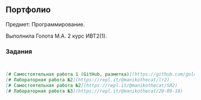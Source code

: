 ## Портфолио
Предмет: Программирование.

Выполнила Голота М.А. 2 курс ИВТ2(1).

### Задания


```markdown


[# Самостоятельная работа 1 (GitHub, разметка)](https://github.com/golotarita/labs/blob/master/Markdown.md)
[# Лабораторная работа №2](https://repl.it/@manikothecat/lr2)
[# Самостоятельная работа №2](https://repl.it/@manikothecat/SR2)
[# Лабораторная работа №3](https://repl.it/@manikothecat/20-09-18)


